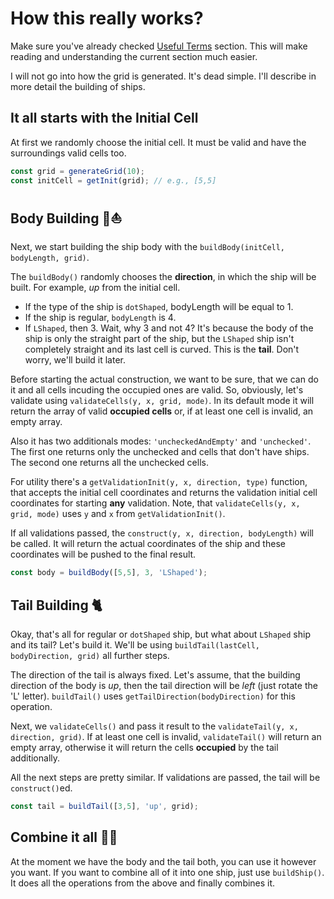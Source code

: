 # How this really works?

Make sure you've already checked [Useful Terms](useful-terms.md) section. This will make reading and understanding the current section much easier.

I will not go into how the grid is generated. It's dead simple.
I'll describe in more detail the building of ships.

## It all starts with the Initial Cell

At first we randomly choose the initial cell. It must be valid and have the surroundings valid cells too.

```javascript
const grid = generateGrid(10);
const initCell = getInit(grid); // e.g., [5,5]
```

## Body Building 💪⛵️

Next, we start building the ship body with the ```buildBody(initCell, bodyLength, grid)```.

The ```buildBody()``` randomly chooses the **direction**, in which the ship will be built. For example, *up* from the initial cell.

  * If the type of the ship is `dotShaped`, bodyLength will be equal to 1.
  * If the ship is regular, `bodyLength` is 4.
  * If `LShaped`, then 3. Wait, why 3 and not 4? It's because the body of the ship is only the straight part of the ship, but the `LShaped` ship isn't completely straight and its last cell is curved. This is the **tail**. Don't worry, we'll build it later.

Before starting the actual construction, we want to be sure, that we can do it and all cells incuding the occupied ones are valid. So, obviously, let's validate using ```validateCells(y, x, grid, mode)```. In its default mode it will return the array of valid **occupied cells** or, if at least one cell is invalid, an empty array.

Also it has two additionals modes: `'uncheckedAndEmpty'` and `'unchecked'`. The first one returns only the unchecked and cells that don't have ships. The second one returns all the unchecked cells.

For utility there's a ```getValidationInit(y, x, direction, type)``` function, that accepts the initial cell coordinates and returns the validation initial cell coordinates for starting **any** validation. Note, that ```validateCells(y, x, grid, mode)``` uses `y` and `x` from ```getValidationInit()```.

If all validations passed, the ```construct(y, x, direction, bodyLength)``` will be called. It will return the actual coordinates of the ship and these coordinates will be pushed to the final result.

```javascript
const body = buildBody([5,5], 3, 'LShaped');
```

## Tail Building 🐈

Okay, that's all for regular or `dotShaped` ship, but what about `LShaped` ship and its tail? Let's build it. We'll be using ```buildTail(lastCell, bodyDirection, grid)``` all further steps.

The direction of the tail is always fixed. Let's assume, that the building direction of the body is *up*, then the tail direction will be *left* (just rotate the 'L' letter). ```buildTail()``` uses ```getTailDirection(bodyDirection)``` for this operation.

Next, we ```validateCells()``` and pass it result to the ```validateTail(y, x, direction, grid)```. If at least one cell is invalid, ```validateTail()``` will return an empty array, otherwise it will return the cells **occupied** by the tail additionally.

All the next steps are pretty similar. If validations are passed, the tail will be ```construct()```ed.

```javascript
const tail = buildTail([3,5], 'up', grid);
```

## Combine it all 🚢🚣

At the moment we have the body and the tail both, you can use it however you want. If you want to combine all of it into one ship, just use ```buildShip()```. It does all the operations from the above and finally combines it.
